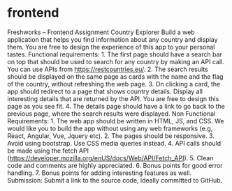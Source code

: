 # frontend
Freshworks – Frontend Assignment Country Explorer Build a web application that helps you find information about any country and display them. You are free to design the experience of this app to your personal tastes. Functional requirements: 1. The first page should have a search bar on top that should be used to search for any country by making an API call. You can use APIs from https://restcountries.eu/. 2. The search results should be displayed on the same page as cards with the name and the flag of the country, without refreshing the web page. 3. On clicking a card, the app should redirect to a page that shows country details. Display all interesting details that are returned by the API. You are free to design this page as you see fit. 4. The details page should have a link to go back to the previous page, where the search results were displayed. Non Functional Requirements: 1. The web app should be written in HTML, JS, and CSS. We would like you to build the app without using any web frameworks (e.g, React, Angular, Vue, Jquery etc). 2. The pages should be responsive. 3. Avoid using bootstrap. Use CSS media queries instead. 4. API calls should be made using the fetch API (https://developer.mozilla.org/enUS/docs/Web/API/Fetch_API). 5. Clean code and comments are highly appreciated. 6. Bonus points for good error handling. 7. Bonus points for adding interesting features as well. Submission: Submit a link to the source code, ideally committed to GitHub.
